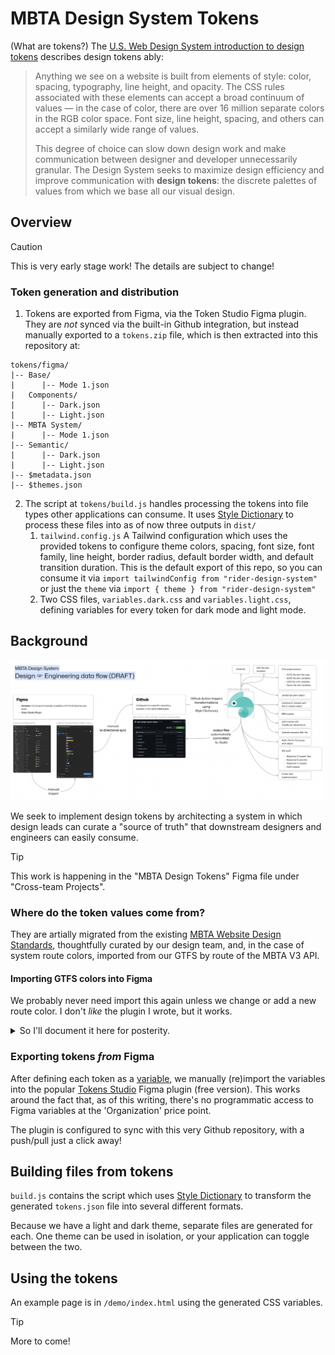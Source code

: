 # MBTA Design System Tokens

(What are tokens?) The [U.S. Web Design System introduction to design tokens](https://designsystem.digital.gov/design-tokens/) describes design tokens ably:

> Anything we see on a website is built from elements of style: color, spacing, typography, line height, and opacity. The CSS rules associated with these elements can accept a broad continuum of values — in the case of color, there are over 16 million separate colors in the RGB color space. Font size, line height, spacing, and others can accept a similarly wide range of values.
>
> This degree of choice can slow down design work and make communication between designer and developer unnecessarily granular. The Design System seeks to maximize design efficiency and improve communication with **design tokens**: the discrete palettes of values from which we base all our visual design.

## Overview

> [!caution]
> This is very early stage work! The details are subject to change!

### Token generation and distribution

1. Tokens are exported from Figma, via the Token Studio Figma plugin. They are _not_ synced via the built-in Github integration, but instead manually exported to a `tokens.zip` file, which is then extracted into this repository at:
  ```
  tokens/figma/
  |-- Base/
  |      |-- Mode 1.json
  |   Components/
  |      |-- Dark.json
  |      |-- Light.json
  |-- MBTA System/
  |      |-- Mode 1.json
  |-- Semantic/
  |      |-- Dark.json
  |      |-- Light.json
  |-- $metadata.json
  |-- $themes.json
  ```
2. The script at `tokens/build.js` handles processing the tokens into file types other applications can consume. It uses [Style Dictionary](https://styledictionary.com/) to process these files into as of now three outputs in `dist/`
    1. `tailwind.config.js` A Tailwind configuration which uses the provided tokens to configure theme colors, spacing, font size, font family, line height, border radius, default border width, and default transition duration. This is the default export of this repo, so you can consume it via `import tailwindConfig from "rider-design-system"` or just the `theme` via `import { theme } from "rider-design-system"`
    2. Two CSS files, `variables.dark.css` and `variables.light.css`, defining variables for every token for dark mode and light mode.

## Background

![./data-flow-draft.png](./data-flow-draft.png)

We seek to implement design tokens by architecting a system in which design leads can curate a "source of truth" that downstream designers and engineers can easily consume. 

> [!tip]
> This work is happening in the "MBTA Design Tokens" Figma file under "Cross-team Projects".

### Where do the token values come from?
They are artially migrated from the existing [MBTA Website Design Standards](https://zeroheight.com/2fedee66c/p/038825-mbta-website-design-standards), thoughtfully curated by our design team, and, in the case of system route colors, imported from our GTFS by route of the MBTA V3 API. 

#### Importing GTFS colors into Figma

We probably never need import this again unless we change or add a new route color. I don't _like_ the plugin I wrote, but it works. 

<details>
<summary>So I'll document it here for posterity.</summary>

Use this plugin in Figma by importing the `manifest.json` into to the "MBTA Design Tokens" Figma file in "Cross-team Projects". After import, the plugin can be invoked by menu option at `Plugins > Development > Download MBTA colors`.

```json
{
  "name": "Download MBTA colors",
  "id": "1377351509872485649",
  "api": "1.0.0",
  "main": "code.js",
  "capabilities": [],
  "enableProposedApi": false,
  "documentAccess": "dynamic-page",
  "editorType": [
    "figma"
  ],
  "networkAccess": {
    "allowedDomains": [
      "https://api-v3.mbta.com"
    ]
  },
  "permissions": ["teamlibrary"]
}
```

In my case the `code.js` is generated from this `code.ts`:

```typescript
const apiBaseUrl = "https://api-v3.mbta.com/routes?fields[route]=type,short_name,long_name,color,text_color&page[limit]=1"
const filters = {
  red: "&filter[id]=Red",
  green: "&filter[id]=Green-B",
  blue: "&filter[id]=Blue",
  orange: "&filter[id]=Orange",
  silver: "&filter[id]=746", // SLW
  bus: "&filter[id]=1",
  cr: "&filter[type]=2",
  ferry: "&filter[type]=4"
}

async function fetchColors() {
  return await Promise.all(Object.entries(filters).map(([groupName, filter]) => {
    return fetch(`${apiBaseUrl}${filter}`)
      //@ts-ignore
      .then((response) => response.json())
      .then(({data}) => {
        const { color, text_color } = data[0].attributes;
        return ({
          [`${groupName}/background`]: figma.util.rgb(color),
          [`${groupName}/text`]: figma.util.rgb(text_color),
        })
      });
  }));
}

async function init() {
  try {
    figma.notify("🚍🚇🚊⛴️ requesting MBTA system colors...");
    const localCollections = await figma.variables.getLocalVariableCollectionsAsync();
    const collection = localCollections.find(el => el.name.includes("MBTA System"));
    const defaultMode = collection.modes[0].modeId;
    if (collection) {
      const colors = await fetchColors();
      colors.forEach(color => {
        Object.entries(color).forEach(([name, value]) => {
          figma.variables
            .createVariable(name, collection, "COLOR")
            .setValueForMode(defaultMode, value);
        })
      });
      figma.notify("colors added!");
    } else {
      figma.notify("Something went wrong", {error: true});
    }
    figma.closePlugin();
  } catch (something) {
    console.error(something)
    figma.notify("Something went wrong.", {error: true});
    figma.closePlugin();
  }
}

init();
```

</details>

### Exporting tokens _from_ Figma

After defining each token as a [variable](https://help.figma.com/hc/en-us/articles/15339657135383-Guide-to-variables-in-Figma), we manually (re)import the variables into the popular [Tokens Studio](https://tokens.studio) Figma plugin (free version). This works around the fact that, as of this writing, there's no programmatic access to Figma variables at the 'Organization' price point.

The plugin is configured to sync with this very Github repository, with a push/pull just a click away!

## Building files from tokens

`build.js` contains the script which uses [Style Dictionary](https://amzn.github.io/style-dictionary/#/) to transform the generated `tokens.json` file into several different formats. 

Because we have a light and dark theme, separate files are generated for each. One theme can be used in isolation, or your application can toggle between the two.

## Using the tokens

An example page is in `/demo/index.html` using the generated CSS variables.

> [!tip]
> More to come!
